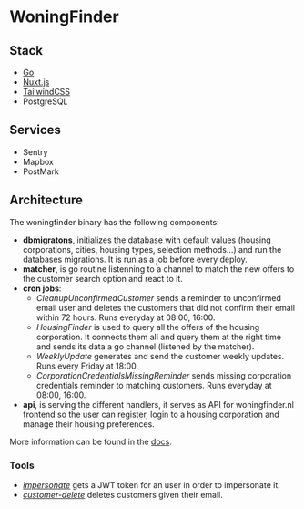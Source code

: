 # WoningFinder

## Stack

- [Go](https://go.dev)
- [Nuxt.js](https://nuxtjs.org)
- [TailwindCSS](https://tailwindcss.com)
- PostgreSQL

## Services

- Sentry
- Mapbox
- PostMark

## Architecture

The woningfinder binary has the following components:

- **dbmigratons**, initializes the database with default values (housing corporations, cities, housing types, selection methods...) and run the databases migrations. It is run as a job before every deploy.
- **matcher**, is go routine listenning to a channel to match the new offers to the customer search option and react to it.
- **cron jobs**:
  - _CleanupUnconfirmedCustomer_ sends a reminder to unconfirmed email user and deletes the customers that did not confirm their email within 72 hours. Runs everyday at 08:00, 16:00.
  - _HousingFinder_ is used to query all the offers of the housing corporation. It connects them all and query them at the right time and sends its data a go channel (listened by the matcher).
  - _WeeklyUpdate_ generates and send the customer weekly updates. Runs every Friday at 18:00.
  - _CorporationCredentialsMissingReminder_ sends missing corporation credentials reminder to matching customers. Runs everyday at 08:00, 16:00.
- **api**, is serving the different handlers, it serves as API for woningfinder.nl frontend so the user can register, login to a housing corporation and manage their housing preferences.

More information can be found in the [docs](docs/).

### Tools

- _[impersonate](cmd/impersonate)_ gets a JWT token for an user in order to impersonate it.
- _[customer-delete](cmd/customer-delete)_ deletes customers given their email.
